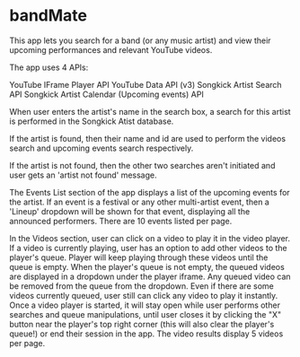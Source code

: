 # bandMate
This app lets you search for a band (or any music artist) and view their upcoming performances and relevant YouTube videos.

The app uses 4 APIs:

YouTube IFrame Player API
YouTube Data API (v3)
Songkick Artist Search API
Songkick Artist Calendar (Upcoming events) API

When user enters the artist's name in the search box, a search for this artist is performed in the Songkick Atist database. 

If the artist is found, then their name and id are used to perform the videos search and upcoming events search respectively.

If the artist is not found, then the other two searches aren't initiated and user gets an 'artist not found' message.

The Events List section of the app displays a list of the upcoming events for the artist.
If an event is a festival or any other multi-artist event, then a 'Lineup' 
dropdown will be shown for that event, displaying all the announced performers.
There are 10 events listed per page.

In the Videos section, user can click on a video to play it in the video player. 
If a video is currently playing, user has an option to add other videos to the player's queue.
Player will keep playing through these videos until the queue is empty.
When the player's queue is not empty, the queued videos are displayed in 
a dropdown under the player iframe.
Any queued video can be removed from the queue from the dropdown.
Even if there are some videos currently queued, user still can click any video to play it instantly.
Once a video player is started, it will stay open while user performs other searches and queue manipulations, until user closes it
by clicking the "X" button near the player's top right corner (this will also clear the player's queue!) or end their session in the app.
The video results display 5 videos per page.




